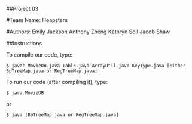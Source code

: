 ##Project 03

#Team Name:
Heapsters

#Authors:
Emily Jackson
Anthony Zheng
Kathryn Soll
Jacob Shaw

##Instructions

To compile our code, type:

```
$ javac MovieDB.java Table.java ArrayUtil.java KeyType.java [either BpTreeMap.java or RegTreeMap.java]

```
To run our code (after compiling it), type:

```
$ java MovieDB

```
or

```
$ java [BpTreeMap.java or RegTreeMap.java]

```


